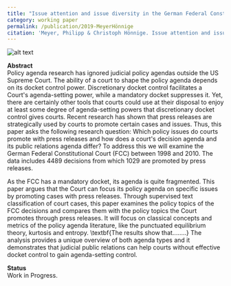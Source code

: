 ```yaml
---
title: "Issue attention and issue diversity in the German Federal Constitutional Court"
category: working paper
permalink: /publication/2019-MeyerHönnige
citation: 'Meyer, Philipp & Christoph Hönnige. Issue attention and issue diversity in the German Federal Constitutional Court. Working Paper.'
---
```


![alt text](https://phimeyer.github.io/images/preplexity.png "RegionYear")

<p><b>Abstract</b><br>
Policy agenda research has ignored judicial policy agendas outside the US Supreme Court. The ability of a court to shape the policy agenda depends on its docket control power. Discretionary docket control facilitates a Court's agenda-setting power, while a mandatory docket suppresses it. Yet, there are certainly other tools that courts could use at their disposal to enjoy at least some degree of agenda-setting powers that discretionary docket control gives courts. Recent research has shown that press releases are strategically used by courts to promote certain cases and issues. Thus, this paper asks the following research question: Which policy issues do courts promote with press releases and how does a court's decision agenda and its public relations agenda differ? To address this we will examine the German Federal Constitutional Court (FCC) between 1998 and 2010. The data includes 4489 decisions from which 1029 are promoted by press releases. 
	
 As the FCC has a mandatory docket, its agenda is quite fragmented. This paper argues that the Court can focus its policy agenda on specific issues by promoting cases with press releases. Through supervised text classification of court cases, this paper examines the policy topics of the FCC decisions and compares them with the policy topics the Court promotes through press releases. It will focus on classical concepts and metrics of the policy agenda literature, like the punctuated equilibrium theory, kurtosis and entropy. \textbf{The results show that........} The analysis provides a unique overview of both agenda types and it demonstrates that judicial public relations can help courts without effective docket control to gain agenda-setting control. </p>

<p><b>Status</b><br>
Work in Progress.</p>
